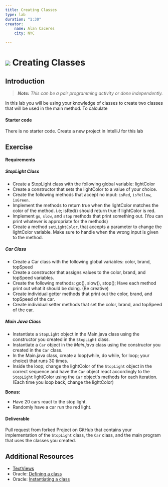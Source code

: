 ```yaml
---
title: Creating Classes
type: lab
duration: "1:30"
creator:
    name: Alan Caceres
    city: NYC

---
```


# ![](https://ga-dash.s3.amazonaws.com/production/assets/logo-9f88ae6c9c3871690e33280fcf557f33.png) Creating Classes

## Introduction

> ***Note:*** _This can be a pair programming activity or done independently._

In this lab you will be using your knowledge of classes to create two classes that will be used in the main method. To calculate

#### Starter code

There is no starter code.
Create a new project in IntelliJ for this lab

## Exercise

#### Requirements

##### StopLight Class

- Create a StopLight class with the following global variable: lightColor
- Create a constructor that sets the lightColor to a value of your choice.
- Create the following methods that accept no input:
`isRed`, `isYellow`, `isGreen`.
- Implement the methods to return true when the lightColor matches the color of the method. i.e; isRed() should return true if lightColor is red.
- Implement `go`, `slow`, and `stop` methods that print something out. (You can print whatever is appropriate for the methods)
- Create a method `setLightColor`, that accepts a parameter to change the lightColor variable. Make sure to handle when the wrong input is given to the method.

##### Car Class
- Create a Car class with the following global variables: color, brand, topSpeed
- Create a constructor that assigns values to the color, brand, and topSpeed variables.
- Create the following methods:
go(), slow(), stop(); Have each method print out what it should be doing. (Be creative)
- Create individual getter methods that print out the color, brand, and topSpeed of the car.
- Create individual setter methods that set the color, brand, and topSpeed of the car.

##### Main Java Class
- Instantiate a `StopLight` object in the Main.java class using the constructor you created in the `StopLight` class.
- Instantiate a `Car` object in the *Main.java* class using the constructor you created in the `Car` class.
- In the Main.java class, create a loop(while, do while, for loop; your choice) that runs 30 times.
- Inside the loop; change the lightColor of the `StopLight` object in the correct sequence and have the `Car` object react accordingly to the `StopLight` lightColor using the `Car` object's methods for each iteration. (Each time you loop back, change the lightColor)

**Bonus:**
- Have 20 cars react to the stop light.
- Randomly have a car run the red light.

#### Deliverable

Pull request from forked Project on GitHub that contains your implementation of the `StopLight` class, the `Car` class, and the main program that uses the classes you created.

## Additional Resources

- [TextViews](http://developer.android.com/reference/android/widget/TextView.html)
- Oracle: [Defining a class](https://docs.oracle.com/javase/tutorial/java/javaOO/classes.html)
- Oracle: [Instantiating a class](https://docs.oracle.com/javase/tutorial/java/javaOO/objects.html)
